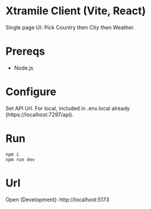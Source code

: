# Xtramile Client (Vite, React)
Single page UI:
Pick Country then City then Weather.

# Prereqs
- Node.js

# Configure
Set API Url. For local, included in .env.local already (https://localhost:7297/api).

# Run
```
npm i
npm run dev
```


# Url
Open (Development): http://localhost:5173